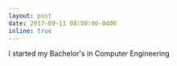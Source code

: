 ```yaml
---
layout: post
date: 2017-09-11 08:59:00-0400
inline: true
---
```


I started my Bachelor's in Computer Engineering